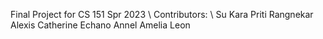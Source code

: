 Final Project for CS 151 Spr 2023 \\
Contributors: \\
Su Kara
Priti Rangnekar
Alexis Catherine Echano
Annel Amelia Leon
